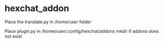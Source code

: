 # hexchat_addon

Place the translate.py in /home/user folder

Place plugin.py in /home/user/.config/hexchat/addons
mkdir if addons does not exist
